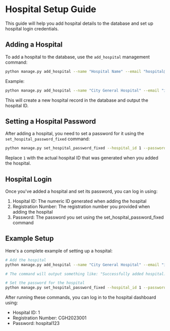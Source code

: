 # Hospital Setup Guide

This guide will help you add hospital details to the database and set up hospital login credentials.

## Adding a Hospital

To add a hospital to the database, use the `add_hospital` management command:

```bash
python manage.py add_hospital --name "Hospital Name" --email "hospital@example.com" --contact_number "1234567890" --address "Hospital Address" --registration_number "REG12345"
```

Example:
```bash
python manage.py add_hospital --name "City General Hospital" --email "info@citygeneral.com" --contact_number "9876543210" --address "123 Main Street, City" --registration_number "CGH2023001"
```

This will create a new hospital record in the database and output the hospital ID.

## Setting a Hospital Password

After adding a hospital, you need to set a password for it using the `set_hospital_password_fixed` command:

```bash
python manage.py set_hospital_password_fixed --hospital_id 1 --password "secure_password"
```

Replace `1` with the actual hospital ID that was generated when you added the hospital.

## Hospital Login

Once you've added a hospital and set its password, you can log in using:

1. Hospital ID: The numeric ID generated when adding the hospital
2. Registration Number: The registration number you provided when adding the hospital
3. Password: The password you set using the set_hospital_password_fixed command

## Example Setup

Here's a complete example of setting up a hospital:

```bash
# Add the hospital
python manage.py add_hospital --name "City General Hospital" --email "info@citygeneral.com" --contact_number "9876543210" --address "123 Main Street, City" --registration_number "CGH2023001"

# The command will output something like: "Successfully added hospital: City General Hospital with ID: 1"

# Set the password for the hospital
python manage.py set_hospital_password_fixed --hospital_id 1 --password "hospital123"
```

After running these commands, you can log in to the hospital dashboard using:
- Hospital ID: 1
- Registration Number: CGH2023001
- Password: hospital123